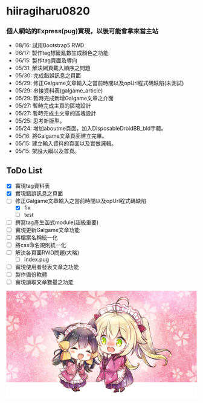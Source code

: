 # hiiragiharu0820

### 個人網站的Express(pug)實現，以後可能會拿來當主站

* 08/16: 試用Bootstrap5 RWD
* 06/17: 製作tag標籤亂數生成顏色之功能
* 06/15: 製作tag頁面及導向
* 05/31: 解決網頁載入順序之問題
* 05/30: 完成錯誤訊息之頁面
* 05/29: 修正Galgame文章輸入之當前時間以及opUrl程式碼缺陷(未測試)
* 05/29: 串接資料表(galgame_article)
* 05/29: 暫時完成新增Galgame文章之介面
* 05/27: 暫時完成主頁的區塊設計
* 05/27: 暫時完成主文章的區塊設計
* 05/25: 思考新版型。
* 05/24: 增加aboutme頁面，加入DisposableDroidBB_bld字體。
* 05/16: 將Galgame文章頁面建立完畢。
* 05/15: 建立輸入資料的頁面以及實做邏輯。
* 05/15: 架設大綱以及首頁。

## ToDo List

- [X] 實現tag資料表
- [x] 實現錯誤訊息之頁面
- [ ] 修正Galgame文章輸入之當前時間以及opUrl程式碼缺陷
  - [x] fix
  - [ ] test
- [ ] 撰寫tag產生函式module(超級重要)
- [ ] 實現更新Galgame文章功能
- [ ] 將檔案名稱統一化
- [ ] 將css命名規則統一化
- [ ] 解決各頁面RWD問題(大略)
  - [ ] index.pug
- [ ] 實現使用者發表文章之功能
- [ ] 製作備份軟體
- [ ] 實現讀取文章數量之功能

![sakura_moyu](/public/images/sd_202_40.png)